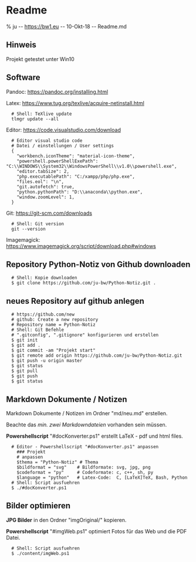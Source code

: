 # Readme

% ju -- https://bw1.eu -- 10-Okt-18  -- Readme.md

## Hinweis

Projekt getestet unter Win10

## Software

Pandoc: <https://pandoc.org/installing.html>

Latex: <https://www.tug.org/texlive/acquire-netinstall.html>

~~~
  # Shell: TeXlive update
  tlmgr update --all
~~~

Editor: <https://code.visualstudio.com/download>

~~~
  # Editor visual studio code
  # Datei / einstellungen / User settings
  {
    "workbench.iconTheme": "material-icon-theme",
    "powershell.powerShellExePath": "C:\\WINDOWS\\System32\\WindowsPowerShell\\v1.0\\powershell.exe",
    "editor.tabSize": 2,           
    "php.executablePath": "C:/xampp/php/php.exe",
    "files.eol": "\n",
    "git.autofetch": true,
    "python.pythonPath": "D:\\anaconda\\python.exe",
    "window.zoomLevel": 1,
  }
~~~

Git: <https://git-scm.com/downloads>

~~~
  # Shell: Git version
  git --version
~~~

Imagemagick: <https://www.imagemagick.org/script/download.php#windows>
## Repository Python-Notiz von Github downloaden

~~~
  # Shell: Kopie downloaden
  $ git clone https://github.com/ju-bw/Python-Notiz.git .
~~~

## neues Repository auf github anlegen

~~~
  # https://github.com/new
  # github: Create a new repository
  # Repository name = Python-Notiz
  # Shell: Git Befehle
  # ".gitconfig", ".gitignore" konfigurieren und erstellen
  $ git init
  $ git add .
  $ git commit -am "Projekt start"
  $ git remote add origin https://github.com/ju-bw/Python-Notiz.git
  $ git push -u origin master
  $ git status
  $ git pull
  $ git push
  $ git status
~~~

## Markdown Dokumente / Notizen

Markdown Dokumente / Notizen im Ordner "md/neu.md" erstellen.

Beachte das *min. zwei Markdowndateien* vorhanden sein müssen. 

**Powershellscript** "#docKonverter.ps1" erstellt LaTeX - pdf und html files.

~~~
  # Editor - Powershellscript "#docKonverter.ps1" anpassen
    ### Projekt
    # anpassen
    $thema = "Python-Notiz" # Thema
    $bildformat = "svg"    # Bildformate: svg, jpg, png
    $codeformat = "py"     # Codeformate: c, c++, sh, py
    $language = "python"   # Latex-Code:  C, [LaTeX]TeX, Bash, Python
  # Shell: Script ausfuehren
  $ ./#docKonverter.ps1
~~~

## Bilder optimieren

**JPG Bilder** in den Ordner "imgOriginal/" kopieren.

**Powershellscript** "#imgWeb.ps1" optimiert Fotos für das Web und die PDF Datei.

~~~
  # Shell: Script ausfuehren
  $ ./content/imgWeb.ps1
~~~